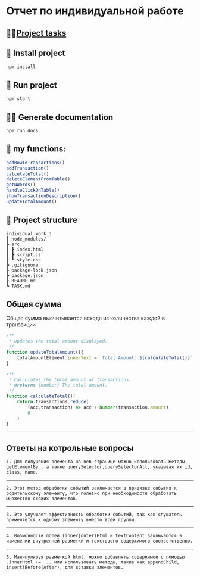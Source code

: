# Отчет по индивидуальной работе

## 🕵️‍♀️[Project tasks](task.md)

## 🏢  Install project
```shell
npm install
```
## 🏃 Run project
```shell
npm start
```
## 🧞‍♂️ Generate documentation
```shell
npm run docs
```
## 🥸 my functions:
```js
addRowToTransactions()
addTransaction()
calculateTotal()
deleteElementFromTable()
getNWords()
handleClickOnTable()
showTransactionDescription()
updateTotalAmount()
```

## 👷 Project structure
```
individual_work_3
┃ node_modules/
┣ src
┃ ┣ index.html
┃ ┣ script.js
┃ ┗ style.css
┣ .gitignore
┣ package-lock.json
┣ package.json
┣ README.md
┗ TASK.md
 ```

## Общая сумма
Общая сумма высчитывается исходя из количества каждой в транзакции
```js
/**
 * Updates the total amount displayed.
 */
function updateTotalAmount(){
    totalAmountElement.innerText = `Total Amount: ${calculateTotal()}`;
}

/**
 * Calculates the total amount of transactions.
 * @returns {number} The total amount.
 */
function calculateTotal(){
    return transactions.reduce(
        (acc,transaction) => acc + Number(transaction.amount),
        0
    )
}
```
---

##  Ответы на котрольные вопросы 

    1. Для получения элемента на веб-странице можно использовать методы getElementBy_, а также querySelector,querySelectorAll, указывая их id, class, name.
---
    2. Этот метод обработки событий заключается в привязке события к родительскому элементу, что полезно при необходимости обработать множество схожих элементов. 
---
    3. Это улучшает эффективность обработки событий, так как слушатель применяется к одному элементу вместо всей группы.
---
    4. Возможности полей (inner|outer)Html и textContent заключаются в изменении внутренней разметки и текстового содержимого соответственно.
---
    5. Манипулируя разметкой html, можно добавлять содержимое с помощью .innerHtml += ... или использовать методы, такие как appendChild, insert(Before|After), для вставки элементов.
